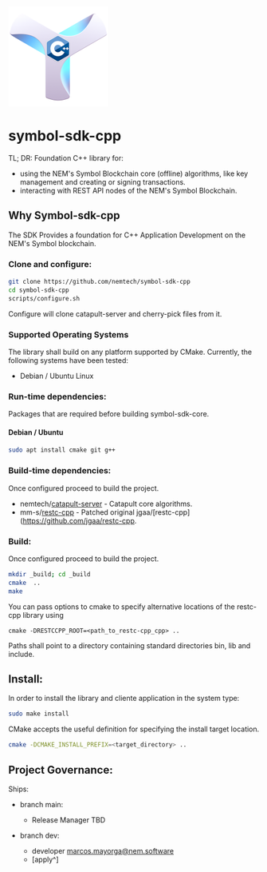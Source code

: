 ![Symbol-cpp](./doc/symbolcpp_200.png)

# symbol-sdk-cpp

TL; DR: Foundation C++ library for:
  * using the NEM's Symbol Blockchain core (offline) algorithms, like key management and creating or signing transactions.
  * interacting with REST API nodes of the NEM's Symbol Blockchain.

## Why Symbol-sdk-cpp

The SDK Provides a foundation for C++ Application Development on the NEM's Symbol blockchain.

### Clone and configure:
```sh
git clone https://github.com/nemtech/symbol-sdk-cpp
cd symbol-sdk-cpp
scripts/configure.sh
```

Configure will clone catapult-server and cherry-pick files from it.

### Supported Operating Systems

The library shall build on any platform supported by CMake. Currently, the following systems have been tested:

  * Debian / Ubuntu Linux

### Run-time dependencies:

Packages that are required before building symbol-sdk-core.

#### Debian / Ubuntu

```sh
sudo apt install cmake git g++
```

### Build-time dependencies:

Once configured proceed to build the project.

* nemtech/[catapult-server](https://github.com/nemtech/catapult-server "GitHub link")  -  Catapult core algorithms.
* mm-s/[restc-cpp](https://github.com/mm-s/restc-cpp "GitHub link")  -  Patched original jgaa/[restc-cpp](https://github.com/jgaa/restc-cpp.

### Build:
Once configured proceed to build the project.

```sh
mkdir _build; cd _build
cmake  ..
make
```
You can pass options to cmake to specify alternative locations of the restc-cpp library using
```
cmake -DRESTCCPP_ROOT=<path_to_restc-cpp_cpp> ..
```
Paths shall point to a directory containing standard directories bin, lib and include.

## Install:
In order to install the library and cliente application in the system type:
```sh
sudo make install
```

CMake accepts the useful definition for specifying the install target location.
```sh
cmake -DCMAKE_INSTALL_PREFIX=<target_directory> ..
```

## Project Governance:
Ships: 
* branch main: 
  * Release Manager TBD

* branch dev:
  * developer marcos.mayorga@nem.software
  * [apply^]


